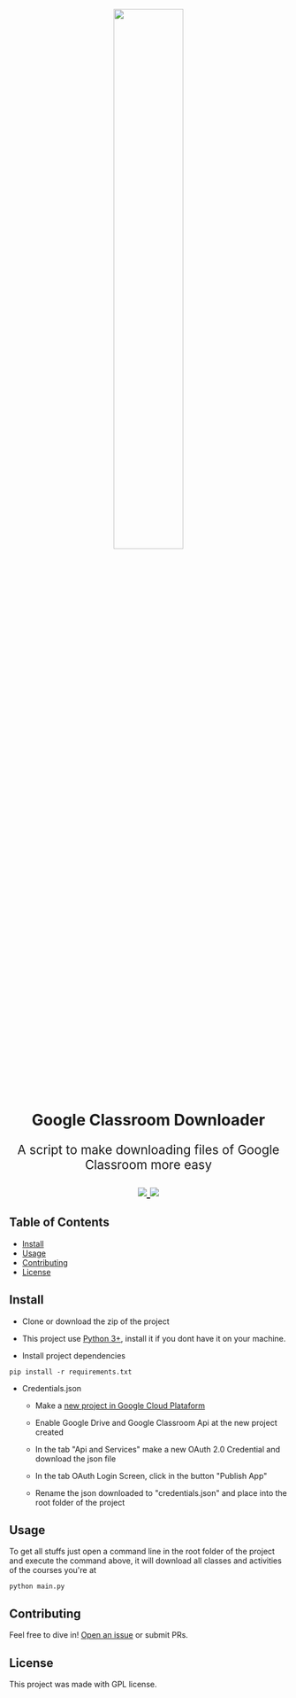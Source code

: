 
<p align="center" width="100%">
    <img width="50%" src="https://github.com/eduardopenedo/google_classroom_downloader/blob/main/docs/images/kissclipart-google-classroom-icon-clipart-google-classroom-edu-9a98222156330de7.png?raw=true"> 
</p>

<h1 align="center">
    Google Classroom Downloader
</h1>

<p align="center" style="font-size:1.4rem">
    A script to make downloading files of Google Classroom more easy
</p>

<p align="center" style="font-size:1.4rem">
    <a href="https://pyup.io/repos/github/eduardopenedo/google_classroom_downloader/">
        <img src="https://pyup.io/repos/github/eduardopenedo/google_classroom_downloader/shield.svg">
    </a>
        <a href="https://pyup.io/repos/github/eduardopenedo/google_classroom_downloader/">
        <img src="https://pyup.io/repos/github/eduardopenedo/google_classroom_downloader/python-3-shield.svg">
    </a>
</p>

## Table of Contents

- [Install](#install)
- [Usage](#usage)
- [Contributing](#contributing)
- [License](#license)

## Install

* Clone or download the zip of the project

* This project use [Python 3+](https://www.python.org/downloads/), install it if you dont have it on your machine.

* Install project dependencies
```
pip install -r requirements.txt
```

* Credentials.json
    * Make a [new project in Google Cloud Plataform](https://developers.google.com/workspace/guides/create-project)

    * Enable Google Drive and Google Classroom Api at the new project created

    * In the tab "Api and Services" make a new OAuth 2.0 Credential and download the json file

    * In the tab OAuth Login Screen, click in the button "Publish App"

    * Rename the json downloaded to "credentials.json" and place into the root folder of the project


## Usage

To get all stuffs just open a command line in the root folder of the project and execute the command above, it will download all classes and activities of the courses you're at

```
python main.py
```

## Contributing

Feel free to dive in! [Open an issue](https://github.com/eduardopenedo/google_classroom_downloader/issues/new) or submit PRs.


## License
This project was made with GPL license.
